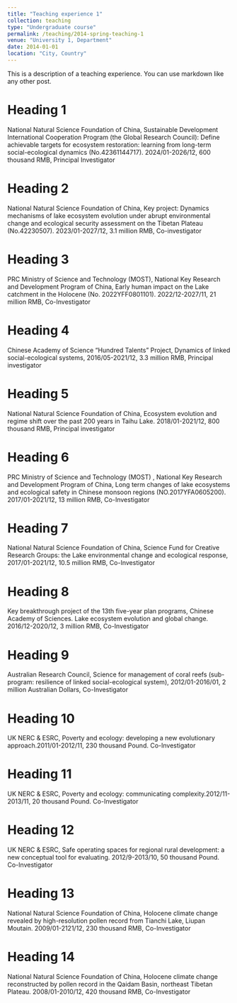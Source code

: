 ```yaml
---
title: "Teaching experience 1"
collection: teaching
type: "Undergraduate course"
permalink: /teaching/2014-spring-teaching-1
venue: "University 1, Department"
date: 2014-01-01
location: "City, Country"
---
```


This is a description of a teaching experience. You can use markdown like any other post.

Heading 1
======
National Natural Science Foundation of China, Sustainable Development International Cooperation Program (the Global Research Council): Define achievable targets for ecosystem restoration: learning from long-term social-ecological dynamics (No.42361144717). 2024/01-2026/12, 600 thousand RMB, Principal Investigator

Heading 2
======
National Natural Science Foundation of China, Key project: Dynamics mechanisms of lake ecosystem evolution under abrupt environmental change and ecological security assessment on the
Tibetan Plateau (No.42230507). 2023/01-2027/12, 3.1 million RMB, Co-investigator

Heading 3
======
PRC Ministry of Science and Technology (MOST), National Key Research and Development Program of China, Early human impact on the Lake catchment in the Holocene (No. 2022YFF0801101). 2022/12-2027/11, 21 million RMB, Co-Investigator

Heading 4
======
Chinese Academy of Science “Hundred Talents” Project, Dynamics of linked social-ecological systems, 2016/05-2021/12, 3.3 million RMB, Principal investigator

Heading 5
======
National Natural Science Foundation of China, Ecosystem evolution and regime shift over the past 200 years in Taihu Lake. 2018/01-2021/12, 800 thousand RMB, Principal investigator

Heading 6
======
PRC Ministry of Science and Technology (MOST) , National Key Research and Development Program of China, Long term changes of lake ecosystems and ecological safety in Chinese monsoon regions (NO.2017YFA0605200). 2017/01-2021/12, 13 million RMB, Co-Investigator

Heading 7
======
National Natural Science Foundation of China, Science Fund for Creative Research Groups: the Lake environmental change and ecological response, 2017/01-2021/12, 10.5 million RMB, Co-Investigator

Heading 8
======
Key breakthrough project of the 13th five-year plan programs, Chinese Academy of Sciences. Lake ecosystem evolution and global change. 2016/12-2020/12, 3 million RMB, Co-Investigator

Heading 9
======
Australian Research Council, Science for management of coral reefs (sub-program: resilience of linked social-ecological system), 2012/01-2016/01, 2 million Australian Dollars, Co-Investigator

Heading 10
======
UK NERC & ESRC, Poverty and ecology: developing a new evolutionary approach.2011/01-2012/11, 230 thousand Pound. Co-Investigator

Heading 11
======
UK NERC & ESRC, Poverty and ecology: communicating complexity.2012/11-2013/11, 20 thousand Pound. Co-Investigator

Heading 12
======
UK NERC & ESRC, Safe operating spaces for regional rural development: a new conceptual tool for evaluating. 2012/9-2013/10, 50 thousand Pound. Co-Investigator

Heading 13
======
National Natural Science Foundation of China, Holocene climate change revealed by high-resolution pollen record from Tianchi Lake, Liupan Moutain. 2009/01-2121/12, 230 thousand RMB, Co-Investigator

Heading 14
======
National Natural Science Foundation of China, Holocene climate change reconstructed by pollen record in the Qaidam Basin, northeast Tibetan Plateau. 2008/01-2010/12, 420 thousand RMB, Co-Investigator


